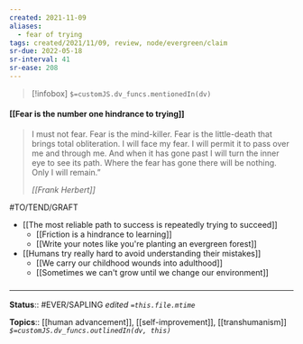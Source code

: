 ```yaml
---
created: 2021-11-09 
aliases:
  - fear of trying
tags: created/2021/11/09, review, node/evergreen/claim
sr-due: 2022-05-18
sr-interval: 41
sr-ease: 208
---
```

> [!infobox]
`$=customJS.dv_funcs.mentionedIn(dv)`

#### [[Fear is the number one hindrance to trying]] 

> I must not fear. Fear is the mind-killer. Fear is the little-death that brings total obliteration. I will face my fear. I will permit it to pass over me and through me. And when it has gone past I will turn the inner eye to see its path. Where the fear has gone there will be nothing. Only I will remain.”
>
> <cite>[[Frank Herbert]]</cite>

#TO/TEND/GRAFT 
- [[The most reliable path to success is repeatedly trying to succeed]]
	- [[Friction is a hindrance to learning]]	
	- [[Write your notes like you're planting an evergreen forest]]
- [[Humans try really hard to avoid understanding their mistakes]]
	- [[We carry our childhood wounds into adulthood]]
	- [[Sometimes we can't grow until we change our environment]]

### <hr class="footnote"/>

**Status**:: #EVER/SAPLING 
*edited `=this.file.mtime`*

**Topics**:: [[human advancement]], [[self-improvement]], [[transhumanism]]
*`$=customJS.dv_funcs.outlinedIn(dv, this)`*
